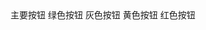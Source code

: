  <div style="margin-bottom:20px;">
    <YButton color="blue">主要按钮</YButton>
    <YButton color="green">绿色按钮</YButton>
    <YButton color="gray">灰色按钮</YButton>
    <YButton color="yellow">黄色按钮</YButton>
    <YButton color="red">红色按钮</YButton>
  </div>